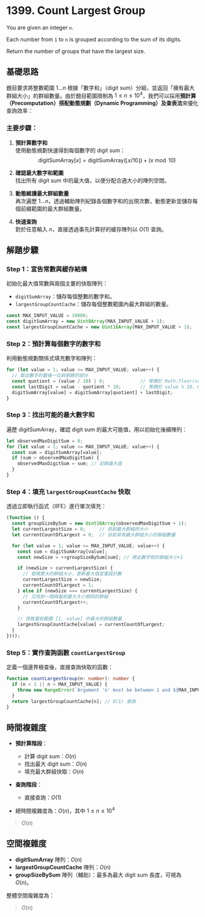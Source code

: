 # 1399. Count Largest Group

You are given an integer `n`.

Each number from `1` to `n` is grouped according to the sum of its digits.

Return the number of groups that have the largest size.

## 基礎思路

題目要求將整數範圍 $1 \dots n$ 根據「數字和」（digit sum）分組，並返回「擁有最大群組大小」的群組數量。由於題目範圍限制為 $1 \le n \le 10^4$，我們可以採用**預計算（Precomputation）搭配動態規劃（Dynamic Programming）及查表法**來優化查詢效率：

### 主要步驟：

1. **預計算數字和**  
   使用動態規劃快速得到每個數字的 digit sum：
   $$
   \text{digitSumArray}[x] = \text{digitSumArray}\left(\lfloor x/10 \rfloor\right) + (x \bmod 10)
   $$

2. **確認最大數字和範圍**  
   找出所有 digit sum 中的最大值，以便分配合適大小的陣列空間。

3. **動態維護最大群組數量**  
   再次遍歷 $1 \dots n$，透過輔助陣列紀錄各個數字和的出現次數，動態更新並儲存每個前綴範圍的最大群組數量。

4. **快速查詢**  
   對於任意輸入 $n$，直接透過事先計算好的緩存陣列以 $O(1)$ 查詢。

## 解題步驟

### Step 1：宣告常數與緩存結構

初始化最大值常數與兩個主要的快取陣列：

- `digitSumArray`：儲存每個整數的數字和。
- `largestGroupCountCache`：儲存每個整數範圍內最大群組的數量。

```typescript
const MAX_INPUT_VALUE = 10000;
const digitSumArray = new Uint8Array(MAX_INPUT_VALUE + 1);
const largestGroupCountCache = new Uint16Array(MAX_INPUT_VALUE + 1);
```

### Step 2：預計算每個數字的數字和

利用動態規劃關係式填充數字和陣列：

```typescript
for (let value = 1; value <= MAX_INPUT_VALUE; value++) {
  // 取出數字的最後一位與剩餘的部分
  const quotient = (value / 10) | 0;             // 等價於 Math.floor(value / 10)
  const lastDigit = value - quotient * 10;       // 等價於 value % 10，但更有效率
  digitSumArray[value] = digitSumArray[quotient] + lastDigit;
}
```

### Step 3：找出可能的最大數字和

遍歷 digitSumArray，確認 digit sum 的最大可能值，用以初始化後續陣列：

```typescript
let observedMaxDigitSum = 0;
for (let value = 1; value <= MAX_INPUT_VALUE; value++) {
  const sum = digitSumArray[value];
  if (sum > observedMaxDigitSum) {
    observedMaxDigitSum = sum; // 記錄最大值
  }
}
```

### Step 4：填充 `largestGroupCountCache` 快取

透過立即執行函式（IIFE）進行單次填充：

```typescript
(function () {
  const groupSizeBySum = new Uint16Array(observedMaxDigitSum + 1);
  let currentLargestSize = 0;     // 目前最大群組的大小
  let currentCountOfLargest = 0;  // 目前具有最大群組大小的群組數量

  for (let value = 1; value <= MAX_INPUT_VALUE; value++) {
    const sum = digitSumArray[value];
    const newSize = ++groupSizeBySum[sum]; // 將此數字和的群組大小+1

    if (newSize > currentLargestSize) {
      // 發現更大的群組大小，更新最大值並重設計數
      currentLargestSize = newSize;
      currentCountOfLargest = 1;
    } else if (newSize === currentLargestSize) {
      // 又找到一個與當前最大大小相同的群組
      currentCountOfLargest++;
    }

    // 快取當前範圍 [1, value] 中最大的群組數量
    largestGroupCountCache[value] = currentCountOfLargest;
  }
})();
```

### Step 5：實作查詢函數 `countLargestGroup`

定義一個邊界檢查後，直接查詢快取的函數：

```typescript
function countLargestGroup(n: number): number {
  if (n < 1 || n > MAX_INPUT_VALUE) {
    throw new RangeError(`Argument 'n' must be between 1 and ${MAX_INPUT_VALUE}.`);
  }
  return largestGroupCountCache[n]; // O(1) 查詢
}
```

## 時間複雜度

- **預計算階段**：
    - 計算 digit sum：$O(n)$
    - 找出最大 digit sum：$O(n)$
    - 填充最大群組快取：$O(n)$
- **查詢階段**：
    - 直接查詢：$O(1)$

- 總時間複雜度為：$O(n)$，其中 $1 \le n \le 10^4$

> $O(n)$

## 空間複雜度

- **digitSumArray** 陣列：$O(n)$
- **largestGroupCountCache** 陣列：$O(n)$
- **groupSizeBySum** 陣列（輔助）：最多為最大 digit sum 長度，可視為 $O(n)$。

整體空間複雜度為：

> $O(n)$
